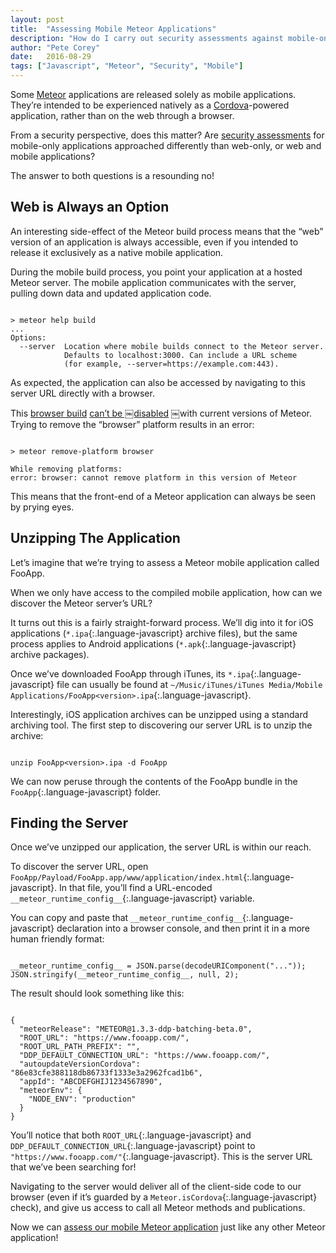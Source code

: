 ```yaml
---
layout: post
title:  "Assessing Mobile Meteor Applications"
description: "How do I carry out security assessments against mobile-only Meteor applications? The same way I carry out any other security assessment!"
author: "Pete Corey"
date:   2016-08-29
tags: ["Javascript", "Meteor", "Security", "Mobile"]
---
```


Some [Meteor](https://www.meteor.com/) applications are released solely as mobile applications. They’re intended to be experienced natively as a [Cordova](https://cordova.apache.org/)-powered application, rather than on the web through a browser.

From a security perspective, does this matter? Are [security assessments](http://www.east5th.co/blog/2016/05/30/anatomy-of-an-assessment/) for mobile-only applications approached differently than web-only, or web and mobile applications?

The answer to both questions is a resounding no!

## Web is Always an Option

An interesting side-effect of the Meteor build process means that the “web” version of an application is always accessible, even if you intended to release it exclusively as a native mobile application.

During the mobile build process, you point your application at a hosted Meteor server. The mobile application communicates with the server, pulling down data and updated application code.

<pre class='language-bash'><code class='language-bash'>
> meteor help build
...
Options:
  --server  Location where mobile builds connect to the Meteor server.
            Defaults to localhost:3000. Can include a URL scheme
            (for example, --server=https://example.com:443).
</code></pre>

As expected, the application can also be accessed by navigating to this server URL directly with a browser.

This [browser build](https://github.com/meteor/meteor/blob/05f65f9b2180efa6293289393e4fa0e3b1efa3a9/tools/project-context.js#L1133) [can’t be ￼disabled](https://github.com/meteor/meteor/blob/be986fd70926c9dd8eff6d8866205f236c8562c4/tools/cli/commands-cordova.js#L94-L99) ￼with current versions of Meteor. Trying to remove the “browser” platform results in an error:

<pre class='language-bash'><code class='language-bash'>
> meteor remove-platform browser

While removing platforms:
error: browser: cannot remove platform in this version of Meteor
</code></pre>

This means that the front-end of a Meteor application can always be seen by prying eyes.

## Unzipping The Application

Let’s imagine that we’re trying to assess a Meteor mobile application called FooApp.

When we only have access to the compiled mobile application, how can we discover the Meteor server’s URL?

It turns out this is a fairly straight-forward process. We’ll dig into it for iOS applications (`*.ipa`{:.language-javascript} archive files), but the same process applies to Android applications (`*.apk`{:.language-javascript} archive packages).

Once we’ve downloaded FooApp through iTunes, its `*.ipa`{:.language-javascript} file can usually be found at `~/Music/iTunes/iTunes Media/Mobile Applications/FooApp<version>.ipa`{:.language-javascript}.

Interestingly, iOS application archives can be unzipped using a standard archiving tool. The first step to discovering our server URL is to unzip the archive:

<pre class='language-bash'><code class='language-bash'>
unzip FooApp&lt;version&gt;.ipa -d FooApp
</code></pre>

We can now peruse through the contents of the FooApp bundle in the `FooApp`{:.language-javascript} folder.

## Finding the Server

Once we’ve unzipped our application, the server URL is within our reach.

To discover the server URL, open `FooApp/Payload/FooApp.app/www/application/index.html`{:.language-javascript}. In that file, you’ll find a URL-encoded `__meteor_runtime_config__`{:.language-javascript} variable.

You can copy and paste that `__meteor_runtime_config__`{:.language-javascript} declaration into a browser console, and then print it in a more human friendly format:

<pre class='language-javascript'><code class='language-javascript'>
__meteor_runtime_config__ = JSON.parse(decodeURIComponent("..."));
JSON.stringify(__meteor_runtime_config__, null, 2);
</code></pre>

The result should look something like this:

<pre class='language-javascript'><code class='language-javascript'>
{
  "meteorRelease": "METEOR@1.3.3-ddp-batching-beta.0",
  "ROOT_URL": "https://www.fooapp.com/",
  "ROOT_URL_PATH_PREFIX": "",
  "DDP_DEFAULT_CONNECTION_URL": "https://www.fooapp.com/",
  "autoupdateVersionCordova": "86e83cfe388118db86733f1333e3a2962fcad1b6",
  "appId": "ABCDEFGHIJ1234567890",
  "meteorEnv": {
    "NODE_ENV": "production"
  }
}
</code></pre>

You’ll notice that both `ROOT_URL`{:.language-javascript} and `DDP_DEFAULT_CONNECTION_URL`{:.language-javascript} point to `"https://www.fooapp.com/"`{:.language-javascript}. This is the server URL that we’ve been searching for!

Navigating to the server would deliver all of the client-side code to our browser (even if it’s guarded by a `Meteor.isCordova`{:.language-javascript} check), and give us access to call all Meteor methods and publications.

Now we can [assess our mobile Meteor application](http://www.east5th.co/blog/2016/05/30/anatomy-of-an-assessment/) just like any other Meteor application!
